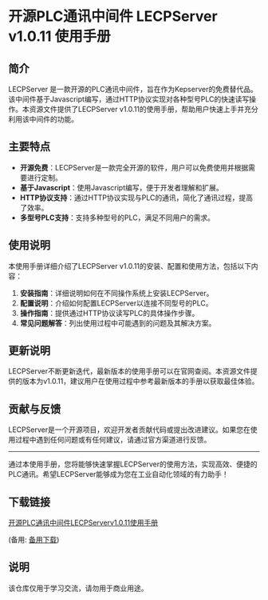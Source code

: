 # 开源PLC通讯中间件 LECPServer v1.0.11 使用手册

## 简介

LECPServer 是一款开源的PLC通讯中间件，旨在作为Kepserver的免费替代品。该中间件基于Javascript编写，通过HTTP协议实现对各种型号PLC的快速读写操作。本资源文件提供了LECPServer v1.0.11的使用手册，帮助用户快速上手并充分利用该中间件的功能。

## 主要特点

- **开源免费**：LECPServer是一款完全开源的软件，用户可以免费使用并根据需要进行定制。
- **基于Javascript**：使用Javascript编写，便于开发者理解和扩展。
- **HTTP协议支持**：通过HTTP协议实现与PLC的通讯，简化了通讯过程，提高了效率。
- **多型号PLC支持**：支持多种型号的PLC，满足不同用户的需求。

## 使用说明

本使用手册详细介绍了LECPServer v1.0.11的安装、配置和使用方法，包括以下内容：

1. **安装指南**：详细说明如何在不同操作系统上安装LECPServer。
2. **配置说明**：介绍如何配置LECPServer以连接不同型号的PLC。
3. **操作指南**：提供通过HTTP协议读写PLC的具体操作步骤。
4. **常见问题解答**：列出使用过程中可能遇到的问题及其解决方案。

## 更新说明

LECPServer不断更新迭代，最新版本的使用手册可以在官网查阅。本资源文件提供的版本为v1.0.11，建议用户在使用过程中参考最新版本的手册以获取最佳体验。

## 贡献与反馈

LECPServer是一个开源项目，欢迎开发者贡献代码或提出改进建议。如果您在使用过程中遇到任何问题或有任何建议，请通过官方渠道进行反馈。

---

通过本使用手册，您将能够快速掌握LECPServer的使用方法，实现高效、便捷的PLC通讯。希望LECPServer能够成为您在工业自动化领域的有力助手！

## 下载链接
[开源PLC通讯中间件LECPServerv1.0.11使用手册](https://pan.quark.cn/s/bb87423faf70) 

(备用: [备用下载](https://pan.baidu.com/s/1qBhvu_wmljPM8dil3cSf5w?pwd=1234))

## 说明

该仓库仅用于学习交流，请勿用于商业用途。

